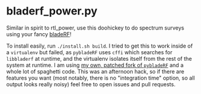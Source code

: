 bladerf_power.py
===============

Similar in spirit to rtl_power, use this doohickey to do spectrum surveys using your fancy [bladeRF](https://nuand.com/)!

To install easily, run `./install.sh build`. I tried to get this to work inside of a `virtualenv` but failed, as `pybladeRF` uses `cffi` which searches for `libbladerf` at runtime, and the virtualenv isolates itself from the rest of the system at runtime.  I am using [my own, patched fork of `pybladeRF`](https://github.com/staticfloat/pybladeRF) and a whole lot of spaghetti code.  This was an afternoon hack, so if there are features you want (most notably, there is no "integration time" option, so all output looks really noisy) feel free to open issues and pull requests.
